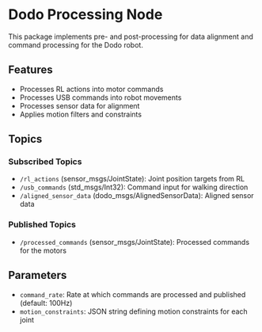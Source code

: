 # Dodo Processing Node

This package implements pre- and post-processing for data alignment and command processing for the Dodo robot.

## Features

- Processes RL actions into motor commands
- Processes USB commands into robot movements
- Processes sensor data for alignment
- Applies motion filters and constraints

## Topics

### Subscribed Topics
- `/rl_actions` (sensor_msgs/JointState): Joint position targets from RL
- `/usb_commands` (std_msgs/Int32): Command input for walking direction
- `/aligned_sensor_data` (dodo_msgs/AlignedSensorData): Aligned sensor data

### Published Topics
- `/processed_commands` (sensor_msgs/JointState): Processed commands for the motors

## Parameters

- `command_rate`: Rate at which commands are processed and published (default: 100Hz)
- `motion_constraints`: JSON string defining motion constraints for each joint